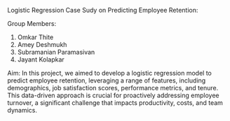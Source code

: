 Logistic Regression Case Sudy on Predicting Employee Retention:

Group Members: 
1) Omkar Thite
2) Amey Deshmukh
3) Subramanian Paramasivan
4) Jayant Kolapkar

Aim: In this project, we aimed to develop a logistic regression model to predict employee retention, 
leveraging a range of features, including demographics, job satisfaction scores, performance 
metrics, and tenure. This data-driven approach is crucial for proactively addressing employee 
turnover, a significant challenge that impacts productivity, costs, and team dynamics.
